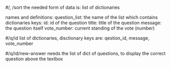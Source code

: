 #/, /sort
the needed form of data is: list of dictionaries

names and definitions:
question_list: the name of the list which contains dictionaries
    keys:
    id: id of the question
    title: title of the question
    message: the question itself
    vote_number: current standing of the vote (number)

#/q/id
list of dictionaries, disctionary keys are: qestion_id, message, vote_number

#/q/id/new-answer
needs the list of dict of questions, to display the correct question above the textbox